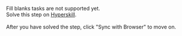 Fill blanks tasks are not supported yet. <br>Solve this step on <a href="https://hyperskill.org/learn/step/32685">Hyperskill</a>. <br><br>After you have solved the step, click "Sync with Browser"  to move on.